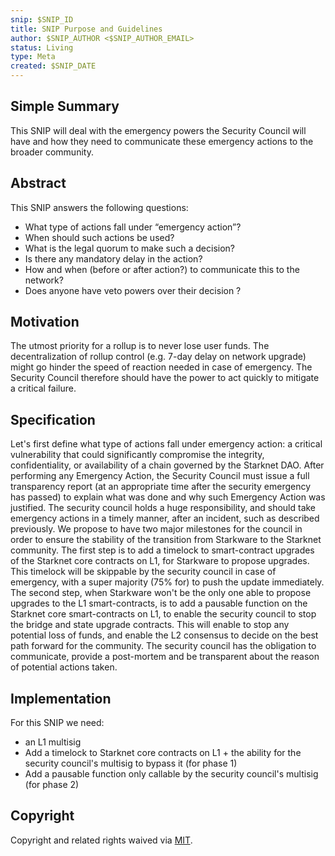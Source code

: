 ```yaml
---
snip: $SNIP_ID
title: SNIP Purpose and Guidelines
author: $SNIP_AUTHOR <$SNIP_AUTHOR_EMAIL>
status: Living
type: Meta
created: $SNIP_DATE
---
```


## Simple Summary

This SNIP will deal with the emergency powers the Security Council will have and how they need to communicate these emergency actions to the broader community.

## Abstract

This SNIP answers the following questions:

- What type of actions fall under “emergency action”?
- When should such actions be used?
- What is the legal quorum to make such a decision?
- Is there any mandatory delay in the action?
- How and when (before or after action?) to communicate this to the network?
- Does anyone have veto powers over their decision ?

## Motivation

The utmost priority for a rollup is to never lose user funds. The decentralization of rollup control (e.g. 7-day delay on network upgrade) might go hinder the speed of reaction needed in case of emergency. The Security Council therefore should have the power to act quickly to mitigate a critical failure.

## Specification

Let's first define what type of actions fall under emergency action: a critical vulnerability that could significantly compromise the integrity, confidentiality, or availability of a chain governed by the Starknet DAO.
After performing any Emergency Action, the Security Council must issue a full transparency report (at an appropriate time after the security emergency has passed) to explain what was done and why such Emergency Action was justified.
The security council holds a huge responsibility, and should take emergency actions in a timely manner, after an incident, such as described previously.
We propose to have two major milestones for the council in order to ensure the stability of the transition from Starkware to the Starknet community.
The first step is to add a timelock to smart-contract upgrades of the Starknet core contracts on L1, for Starkware to propose upgrades. This timelock will be skippable by the security council in case of emergency, with a super majority (75% for) to push the update immediately.
The second step, when Starkware won't be the only one able to propose upgrades to the L1 smart-contracts, is to add a pausable function on the Starknet core smart-contracts on L1, to enable the security council to stop the bridge and state upgrade contracts. This will enable to stop any potential loss of funds, and enable the L2 consensus to decide on the best path forward for the community.
The security council has the obligation to communicate, provide a post-mortem and be transparent about the reason of potential actions taken.

## Implementation

For this SNIP we need:

- an L1 multisig
- Add a timelock to Starknet core contracts on L1 + the ability for the security council's multisig to bypass it (for phase 1)
- Add a pausable function only callable by the security council's multisig (for phase 2)

## Copyright

Copyright and related rights waived via [MIT](../LICENSE).
